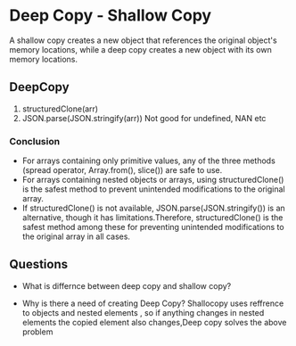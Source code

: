 # Deep Copy - Shallow Copy

A shallow copy creates a new object that references the original object's memory locations, while a deep copy creates a new object with its own memory locations. 

## DeepCopy
   1. structuredClone(arr)
   2. JSON.parse(JSON.stringify(arr))
      Not good for undefined, NAN etc

### Conclusion

- For arrays containing only primitive values, any of the three methods (spread operator, Array.from(), slice()) are safe to use.
- For arrays containing nested objects or arrays, using structuredClone() is the safest method to prevent unintended modifications to the original array.
- If structuredClone() is not available, JSON.parse(JSON.stringify()) is an alternative, though it has limitations.Therefore, structuredClone() is the safest method among these for preventing unintended modifications to the original array in all cases.

## Questions
- What is differnce between deep copy and shallow copy?

- Why is there a need of creating Deep Copy?
   Shallocopy uses reffrence to objects and nested elements , so if anything changes in nested elements the copied element also changes,Deep copy solves the above problem